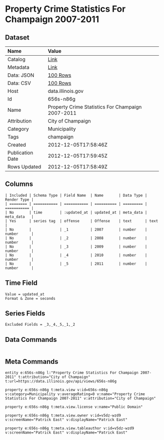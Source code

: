 # Property Crime Statistics For Champaign 2007-2011

## Dataset

| Name | Value |
| :--- | :---- |
| Catalog | [Link](https://catalog.data.gov/dataset/property-crime-statistics-for-champaign-2007-2011-86986) |
| Metadata | [Link](https://data.illinois.gov/api/views/656s-n86g) |
| Data: JSON | [100 Rows](https://data.illinois.gov/api/views/656s-n86g/rows.json?max_rows=100) |
| Data: CSV | [100 Rows](https://data.illinois.gov/api/views/656s-n86g/rows.csv?max_rows=100) |
| Host | data.illinois.gov |
| Id | 656s-n86g |
| Name | Property Crime Statistics For Champaign 2007-2011 |
| Attribution | City of Champaign |
| Category | Municipality |
| Tags | champaign |
| Created | 2012-12-05T17:58:46Z |
| Publication Date | 2012-12-05T17:59:45Z |
| Rows Updated | 2012-12-05T17:58:49Z |

## Columns

```ls
| Included | Schema Type | Field Name  | Name       | Data Type | Render Type |
| ======== | =========== | =========== | ========== | ========= | =========== |
| No       | time        | :updated_at | updated_at | meta_data | meta_data   |
| Yes      | series tag  | offense     | Offense    | text      | text        |
| No       |             | _1          | 2007       | number    | number      |
| No       |             | _2          | 2008       | number    | number      |
| No       |             | _3          | 2009       | number    | number      |
| No       |             | _4          | 2010       | number    | number      |
| No       |             | _5          | 2011       | number    | number      |
```

## Time Field

```ls
Value = updated_at
Format & Zone = seconds
```

## Series Fields

```ls
Excluded Fields = _3,_4,_5,_1,_2
```

## Data Commands

```ls
```

## Meta Commands

```ls
entity e:656s-n86g l:"Property Crime Statistics For Champaign 2007-2011" t:attribution="City of Champaign" t:url=https://data.illinois.gov/api/views/656s-n86g

property e:656s-n86g t:meta.view v:id=656s-n86g v:category=Municipality v:averageRating=0 v:name="Property Crime Statistics For Champaign 2007-2011" v:attribution="City of Champaign"

property e:656s-n86g t:meta.view.license v:name="Public Domain"

property e:656s-n86g t:meta.view.owner v:id=v5dz-wzd9 v:screenName="Patrick East" v:displayName="Patrick East"

property e:656s-n86g t:meta.view.tableauthor v:id=v5dz-wzd9 v:screenName="Patrick East" v:displayName="Patrick East"
```